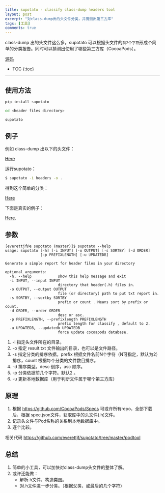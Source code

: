 ```yaml
---
title: supotato - classify class-dump headers tool
layout: post
excerpt: "对class-dump出的头文件分类，并猜测出第三方库"
tags: [工具]
comments: true
---
```



class-dump 出的头文件这么多，supotato 可以根据头文件的`前2个字符`形成个简单的分类报告。同时可以猜测出使用了哪些第三方库（CocoaPods）。

[源码](https://github.com/everettjf/supotato)

* TOC
{:toc}

---

## 使用方法

```sh
pip install supotato

cd <header files directory>

supotato
```



## 例子

例如 class-dump 出以下的头文件：

[Here](https://github.com/everettjf/supotato/tree/master/example/headers)

运行supotato：

```sh
$ supotato -i headers -o .
```

得到这个简单的分类：

[Here](https://github.com/everettjf/supotato/blob/master/example/result.txt)


下面是真实的例子：

[Here](https://github.com/everettjf/supotato/blob/master/example/lots.txt).


## 参数

```
[everettjf@e supotato (master)]$ supotato --help
usage: supotato [-h] [-i INPUT] [-o OUTPUT] [-s SORTBY] [-d ORDER]
                [-p PREFIXLENGTH] [-u UPDATEDB]

Generate a simple report for header files in your directory

optional arguments:
  -h, --help            show this help message and exit
  -i INPUT, --input INPUT
                        directory that header(.h) files in.
  -o OUTPUT, --output OUTPUT
                        file (or directory) path to put txt report in.
  -s SORTBY, --sortby SORTBY
                        prefix or count . Means sort by prefix or count.
  -d ORDER, --order ORDER
                        desc or asc.
  -p PREFIXLENGTH, --prefixlength PREFIXLENGTH
                        prefix length for classify , default to 2.
  -u UPDATEDB, --updatedb UPDATEDB
                        force update cocoapods database.

```

1. -i 指定头文件所在的目录。
2. -o 指定 result.txt 文件输出的目录，也可以是文件路径。
3. -s 指定分类的排序依据。prefix 根据文件名前N个字符（N可指定，默认为2）排序，count 根据每个分类的文件数目排序。
4. -d 排序类型。desc 倒序，asc 顺序。
5. -p 分类依据前几个字符。默认2 。
6. -u 更新本地数据库（用于判断文件属于哪个第三方库）


## 原理


1. 根据 https://github.com/CocoaPods/Specs 可或许所有repo，全部下载后，根据 spec.json文件，获取库中的头文件(.h)文件。
2. 记录头文件与Pod名称的关系到本地数据库中。
3. 逐个比较。

相关代码 https://github.com/everettjf/supotato/tree/master/podtool


## 总结


1. 简单的小工具，可以加快对class-dump头文件的整体了解。
2. 或许还能做：
	- 解析.h文件，构造类图。
	- 对.h文件进一步分类。（根据父类，或最后的几个字符）

	
	
